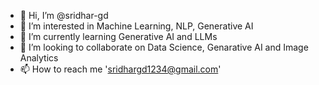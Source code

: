 - 👋 Hi, I’m @sridhar-gd
- 👀 I’m interested in Machine Learning, NLP, Generative AI
- 🌱 I’m currently learning Generative AI and LLMs
- 💞️ I’m looking to collaborate on Data Science, Genarative AI and Image Analytics
- 📫 How to reach me 'sridhargd1234@gmail.com'

<!---
sridhar-gd/sridhar-gd is a ✨ special ✨ repository because its `README.md` (this file) appears on your GitHub profile.
You can click the Preview link to take a look at your changes.
--->
